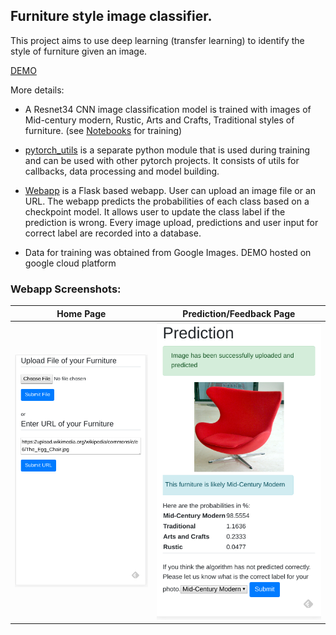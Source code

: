 ## Furniture style image classifier. 

This project aims to use deep learning (transfer learning) to identify the style of furniture given an image. 

[DEMO](https://furniture-classifier-3mx3rdrcfa-uw.a.run.app/)

More details: 

- A Resnet34 CNN image classification model is trained with images of Mid-century modern, Rustic, Arts and Crafts, Traditional styles of furniture. (see [Notebooks](https://github.com/plasmon360/Furniture-Style-Classifier/tree/master/Notebooks) for training)
    
- [pytorch_utils](https://github.com/plasmon360/Furniture-Style-Classifier/tree/master/pytorch_utils) is a separate python module that is used during training and can be used with other pytorch projects. It consists of utils for callbacks, data processing and model building.

- [Webapp](https://github.com/plasmon360/Furniture-Style-Classifier/tree/master/Webapp/classifier) is a Flask based webapp. User can upload an image file or an URL. The webapp predicts the probabilities of each class based on a checkpoint model. It allows user to update the class label if the prediction is wrong. Every image upload, predictions and user input for correct label are recorded into a database.

- Data for training was obtained from Google Images. DEMO hosted on google cloud platform

### Webapp Screenshots: 

Home Page                 |  Prediction/Feedback Page
:-------------------------:|:-------------------------:
![alt text](https://github.com/plasmon360/Furniture-Style-Classifier/blob/master/Webapp/docs/home_snapshot.png "Home Page on Mobile") | ![alt text](https://github.com/plasmon360/Furniture-Style-Classifier/blob/master/Webapp/docs/prediction_snapshot.png "Precition/Feedback Page on Mobile")

